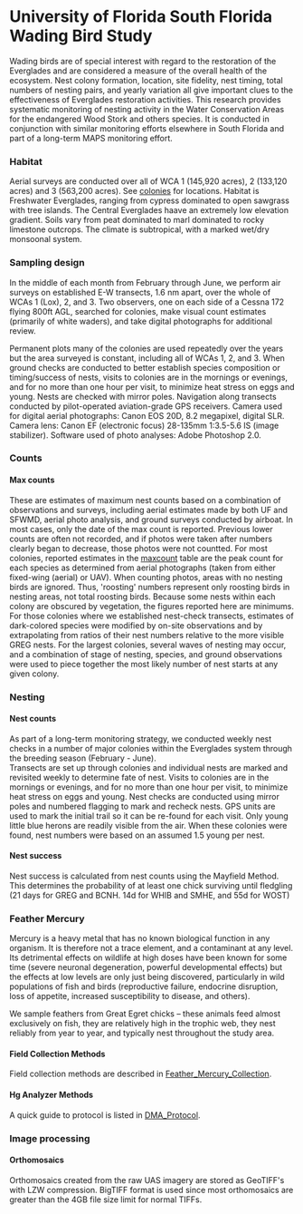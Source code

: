 # University of Florida South Florida Wading Bird Study

Wading birds are of special interest with regard to the restoration of the Everglades and are considered a measure of the overall health of the ecosystem.  Nest colony formation, location, site fidelity, nest timing, total numbers of nesting pairs, and yearly variation all give important clues to the effectiveness of Everglades restoration activities.  This research provides systematic monitoring of nesting activity in the Water Conservation Areas for the endangered Wood Stork and others species. It is conducted in conjunction with similar monitoring efforts elsewhere in South Florida and part of a long-term MAPS monitoring effort.

### Habitat
Aerial surveys are conducted over all of WCA 1 (145,920 acres), 2 (133,120 acres) and 3 (563,200 acres).  See [colonies](../SiteandMethods/colonies.csv) for locations. 
Habitat is Freshwater Everglades, ranging from cypress dominated  to open sawgrass with tree islands. The Central Everglades haave an extremely low elevation gradient. Soils vary from peat dominated to marl dominated to rocky limestone outcrops. The climate is subtropical, with a marked wet/dry monsoonal system.

### Sampling design	
In the middle of each month from February through June, we perform air surveys on established E-W transects, 1.6 nm apart, over the whole of WCAs 1 (Lox), 2, and 3. Two observers, one on each side of a Cessna 172 flying 800ft AGL, searched for colonies, make visual count estimates (primarily of white waders), and take digital photographs for additional review. 

Permanent plots	many of the colonies are used repeatedly over the years but the area surveyed is constant, including all of WCAs 1, 2, and 3. 
When ground checks are conducted to better establish species composition or timing/success of nests, visits to colonies are in the mornings or evenings, and for no more than one hour per visit, to minimize heat stress on eggs and young.  Nests are checked with mirror poles.
Navigation along transects conducted by pilot-operated aviation-grade GPS receivers.  Camera used for digital aerial photographs: Canon EOS 20D, 8.2 megapixel, digital SLR.  Camera lens: Canon EF (electronic focus) 28-135mm 1:3.5-5.6 IS (image stabilizer).  Software used of photo analyses: Adobe Photoshop 2.0.


### Counts

#### Max counts
These are estimates of maximum nest counts based on a combination of observations and surveys, including aerial estimates made by both UF and SFWMD, aerial photo analysis, and ground surveys conducted by airboat. In most cases, only the date of the max count is reported. Previous lower counts are often not recorded, and if photos were taken after numbers clearly began to decrease, those photos were not countted. For most colonies, reported estimates in the [maxcount](../Counts/maxcount.csv) table are the peak count for each species as determined from aerial photographs (taken from either fixed-wing (aerial) or UAV). When counting photos, areas with no nesting birds are ignored. Thus, 'roosting' numbers represent only roosting birds in nesting areas, not total roosting birds. Because some nests within each colony are obscured by vegetation, the figures reported here are minimums. For those colonies where we established nest-check transects, estimates of dark-colored species were modified by on-site observations and by extrapolating from ratios of their nest numbers relative to the more visible GREG nests. For the largest colonies, several waves of nesting may occur, and a combination of stage of nesting, species, and ground observations were used to piece together the most likely number of nest starts at any given colony.

### Nesting

#### Nest counts
As part of a long-term monitoring strategy, we conducted weekly nest checks in a number of major colonies 
within the Everglades system through the breeding season (February - June).  
Transects are set up through colonies and individual nests are marked and revisited weekly to determine 
fate of nest. Visits to colonies are in the mornings or evenings, and for no more than one hour per visit, to minimize heat stress on eggs and young. Nest checks are conducted using mirror poles and numbered flagging to mark and recheck nests.  GPS units are used to mark the initial trail so it can be re-found for each visit.
Only young little blue herons are readily visible from the air.  When these colonies were found, nest numbers were based on an assumed 1.5 young per nest.

#### Nest success
Nest success is calculated from nest counts using the Mayfield Method. 
This determines the probability of at least one chick surviving until fledgling 
(21 days for GREG and BCNH. 14d for WHIB and SMHE, and 55d for WOST)

### Feather Mercury
Mercury is a heavy metal that has no known biological function in any organism.
It is therefore not a trace element, and a contaminant at any level. Its detrimental
effects on wildlife at high doses have been known for some time (severe neuronal
degeneration, powerful developmental effects) but the effects at low levels are only just
being discovered, particularly in wild populations of fish and birds (reproductive failure,
endocrine disruption, loss of appetite, increased susceptibility to disease, and others).

We sample feathers from Great Egret chicks – these animals feed almost
exclusively on fish, they are relatively high in the trophic web, they nest reliably from
year to year, and typically nest throughout the study area.
#### Field Collection Methods

Field collection methods are described in [Feather_Mercury_Collection](../SiteandMethods/Feather_Mercury_Collection.md).

#### Hg Analyzer Methods

A quick guide to protocol is listed in [DMA_Protocol](../SiteandMethods/DMA_Protocol.md).

### Image processing

#### Orthomosaics

Orthomosaics created from the raw UAS imagery are stored as GeoTIFF's with LZW compression.
BigTIFF format is used since most orthomosaics are greater than the 4GB file size limit for normal TIFFs.
